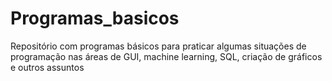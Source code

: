 # Programas_basicos
Repositório com programas básicos para praticar algumas situações de programação nas áreas de GUI, machine learning, SQL, criação de gráficos e outros assuntos
